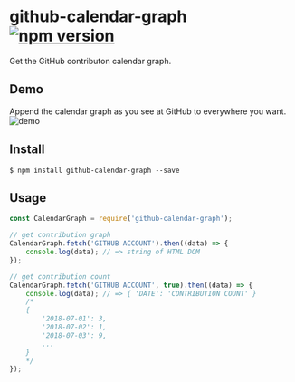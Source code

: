 # github-calendar-graph [![npm version](https://badge.fury.io/js/github-calendar-graph.svg)](https://badge.fury.io/js/github-calendar-graph)
Get the GitHub contributon calendar graph.  
  
## Demo
Append the calendar graph as you see at GitHub to everywhere you want.  
![demo](https://i.imgur.com/14y9I9O.png)  
  
## Install
```
$ npm install github-calendar-graph --save
```
  
## Usage
```javascript
const CalendarGraph = require('github-calendar-graph');

// get contribution graph
CalendarGraph.fetch('GITHUB ACCOUNT').then((data) => {
    console.log(data); // => string of HTML DOM
});

// get contribution count
CalendarGraph.fetch('GITHUB ACCOUNT', true).then((data) => {
    console.log(data); // => { 'DATE': 'CONTRIBUTION COUNT' }
    /*
    {
        '2018-07-01': 3,
        '2018-07-02': 1,
        '2018-07-03': 9,
        ...
    }
    */
});

```
